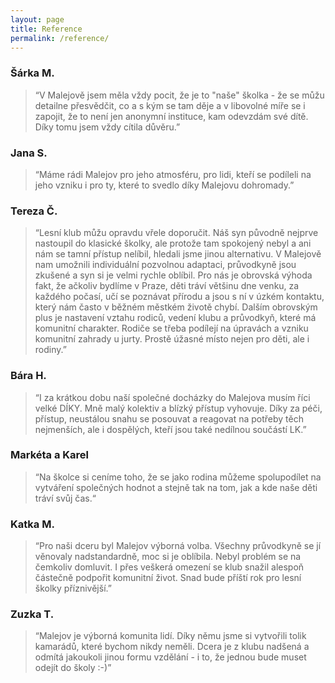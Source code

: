 ```yaml
---
layout: page
title: Reference
permalink: /reference/
---
```



### Šárka M.

> “V Malejově jsem měla vždy pocit, že je to "naše" školka - že se můžu detailne přesvědčit, co a s kým se tam děje a v libovolné míře se i zapojit, že to není jen anonymní instituce, kam odevzdám své dítě. Díky tomu jsem vždy cítila důvěru.”

### Jana S. 

> “Máme rádi Malejov pro jeho atmosféru, pro lidi, kteří se podíleli na jeho vzniku i pro ty, které to svedlo díky Malejovu dohromady.”

### Tereza Č.

> “Lesní klub můžu opravdu vřele doporučit. Náš syn původně nejprve nastoupil do klasické školky, ale protože tam spokojený nebyl a ani nám se tamní přístup nelíbil, hledali jsme jinou alternativu. V Malejově nam umožnili individuální pozvolnou adaptaci, průvodkyně jsou zkušené a syn si je velmi rychle oblíbil. Pro nás je obrovská výhoda fakt, že ačkoliv bydlíme v Praze, děti tráví většinu dne venku, za každého počasí, učí se poznávat přírodu a jsou s ní v úzkém kontaktu, který nám často v běžném městkém životě chybí. Dalším obrovským plus je nastavení vztahu rodiců, vedení klubu a průvodkyň, které má komunitní charakter. Rodiče se třeba podílejí na úpravách a vzniku komunitní zahrady u jurty. Prostě úžasné místo nejen pro děti, ale i rodiny.”

### Bára H.

> “I za krátkou dobu naší společné docházky do Malejova musím říci velké DÍKY. Mně malý kolektiv a blízký přístup vyhovuje. Díky za péči, přístup, neustálou snahu se posouvat a reagovat na potřeby těch nejmenších, ale i dospělých, kteří jsou také nedílnou součástí LK.”

### Markéta a Karel

> “Na školce si ceníme toho, že se jako rodina můžeme spolupodílet na vytváření společných hodnot a stejně tak na tom, jak a kde naše děti tráví svůj čas.“

### Katka M.

> “Pro naši dceru byl Malejov výborná volba. Všechny průvodkyně se jí věnovaly nadstandardně, moc si je oblíbila. Nebyl problém se na čemkoliv domluvit. I přes veškerá omezení se klub snažil alespoň částečně podpořit komunitní život. Snad bude příští rok pro lesní školky příznivější.” 

### Zuzka T.

> “Malejov je výborná komunita lidí. Díky němu jsme si vytvořili tolik kamarádů, které bychom nikdy neměli. Dcera je z klubu nadšená a odmítá jakoukoli jinou formu vzdělání - i to, že jednou bude muset odejít do školy :-)”
